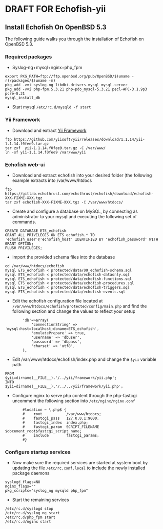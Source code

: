 # DRAFT FOR Echofish-yii

## Install Echofish On OpenBSD 5.3

The following guide walks you through the installation of Echofish on OpenBSD 5.3. 

### Required packages

* Syslog-ng+mysql+nginx+php_fpm

```
export PKG_PATH=ftp://ftp.openbsd.org/pub/OpenBSD/$(uname -r)/packages/$(uname -m)
pkg_add -vvi syslog-ng libdbi-drivers-mysql mysql-server 
pkg_add -vvi php-fpm.5.3.21 php-pdo_mysql-5.3.21 pecl-APC-3.1.9p3 pcre-8.31
mysql_install_db
```

  * Start mysql `/etc/rc.d/mysqld -f start`
 
### Yii Framework

  * Download and extract [Yii Framework](https://github.com/yiisoft/yii/releases/download/1.1.14/yii-1.1.14.f0fee9.tar.gz)

```
ftp https://github.com/yiisoft/yii/releases/download/1.1.14/yii-1.1.14.f0fee9.tar.gz
tar zxf  yii-1.1.14.f0fee9.tar.gz -C /var/www/
ln -sf yii-1.1.14.f0fee9 /var/www/yii
```

### Echofish web-ui

  * Download and extract echofish into your desired folder (the following example extracts into /var/www/htdocs

```
ftp https://gitlab.echothrust.com/echothrust/echofish/download/echofish-XXX-FIXME-XXX.tgz
tar zxf echofish-XXX-FIXME-XXX.tgz -C /var/www/htdocs/
```

  * Create and configure a database on MySQL, by connecting as administrator to your mysql and executing the following set of commands.

```
CREATE DATABASE ETS_echofish
GRANT ALL PRIVILEGES ON ETS_echofish.* TO 'echofish_user'@'echofish_host' IDENTIFIED BY 'echofish_password' WITH GRANT OPTION;
FLUSH PRIVILEGES;
```

  * Import the provided schema files into the database

```
cd /var/www/htdocs/echofish
mysql ETS_echofish < protected/data/00_echofish-schema.sql
mysql ETS_echofish < protected/data/echofish-dataonly.sql
mysql ETS_echofish < protected/data/echofish-functions.sql
mysql ETS_echofish < protected/data/echofish-procedures.sql
mysql ETS_echofish < protected/data/echofish-triggers.sql
mysql ETS_echofish < protected/data/echofish-events.sql
```

  * Edit the echofish configuration file located at `/var/www/htdocs/echofish/protected/config/main.php` and find the following section and change the values to reflect your setup

```
		'db'=>array(
			'connectionString' => 'mysql:host=localhost;dbname=ETS_echofish',
			'emulatePrepare' => true,
			'username' => 'dbuser',
			'password' => 'dbpass',
			'charset' => 'utf8',
		),
```
 
  * Edit /var/www/htdocs/echofish/index.php and change the `$yii` variable path 

```
FROM
$yii=dirname(__FILE__).'/../yii/framework/yii.php'; 
INTO
$yii=dirname(__FILE__).'/../../yii/framework/yii.php'; 
```

  * Configure nginx to serve php content through the php-fastcgi uncomment the following section into `/etc/nginx/nginx.conf`

```
        #location ~ \.php$ {
        #    root           /var/www/htdocs;
        #    fastcgi_pass   127.0.0.1:9000;
        #    fastcgi_index  index.php;
        #    fastcgi_param  SCRIPT_FILENAME  $document_root$fastcgi_script_name;
        #    include        fastcgi_params;
        #}
``` 

### Configure startup services


  * Now make sure the required services are started at system boot by updating the file `/etc/rc.conf.local` to include the newly installed package daemons

```
syslogd_flags=NO
nginx_flags=""
pkg_scripts="syslog_ng mysqld php_fpm"
```


  * Start the remaining services
  
```
/etc/rc.d/syslogd stop
/etc/rc.d/syslog_ng start 
/etc/rc.d/php_fpm start
/etc/rc.d/nginx start
```
